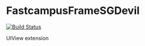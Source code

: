 # FastcampusFrameSGDevil

[![Build Status](https://travis-ci.org/oppa1029/FrameSGDevil.svg?branch=master)](https://travis-ci.org/oppa1029/FrameSGDevil)

UIView extension
